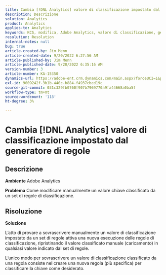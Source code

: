 ```yaml
---
title: Cambia [!DNL Analytics] valore di classificazione impostato dal generatore di regole
description: Descrizione
solution: Analytics
product: Analytics
applies-to: Analytics
keywords: KCS, modifica, Adobe Analytics, valore di classificazione, generatore di regole di classificazione, caricamento manuale del file di classificazione
resolution: Resolution
internal-notes: null
bug: true
article-created-by: Jim Menn
article-created-date: 9/20/2022 6:27:56 AM
article-published-by: Jim Menn
article-published-date: 9/20/2022 6:35:16 AM
version-number: 3
article-number: KA-15350
dynamics-url: https://adobe-ent.crm.dynamics.com/main.aspx?forceUCI=1&pagetype=entityrecord&etn=knowledgearticle&id=9752335a-ad38-ed11-9db1-0022480866ad
exl-id: 9009242f-3b1b-440c-b884-f4937cbcd19c
source-git-commit: 031c329fb0760f907b7969770a9fa44668a0ba5f
workflow-type: tm+mt
source-wordcount: '118'
ht-degree: 3%

---
```


# Cambia [!DNL Analytics] valore di classificazione impostato dal generatore di regole

## Descrizione


<b>Ambiente</b>
Adobe Analytics

<b>Problema</b>
Come modificare manualmente un valore chiave classificato da un set di regole di classificazione.


## Risoluzione


<b>Soluzione</b>

L’atto di provare a sovrascrivere manualmente un valore di classificazione impostato da un set di regole attiva una nuova esecuzione delle regole di classificazione, ripristinando il valore classificato manuale (caricamento) in qualsiasi valore indicato dal set di regole.

L’unico modo per sovrascrivere un valore di classificazione classificato da una regola consiste nel creare una nuova regola (più specifica) per classificare la chiave come desiderato.
